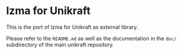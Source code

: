lzma for Unikraft
=============================

This is the port of lzma for Unikraft as external library.

Please refer to the `README.md` as well as the documentation in the `doc/`
subdirectory of the main unikraft repository.
